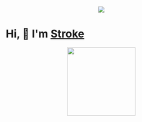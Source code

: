 <h1 align="center"> <a href="https://mystroke.cn/"> <img src="https://readme-typing-svg.herokuapp.com/?lines=%22Hello%2C%20World!%22;&center=true&size=27"> </a> </h1>

# Hi, 👋  I'm <a href="https://mystroke.cn/">Stroke</a>
<div align="center"> <img height="180px" src="https://github-readme-stats.vercel.app/api/top-langs/?username=anuraghazra&layout=compact" /> </div>
